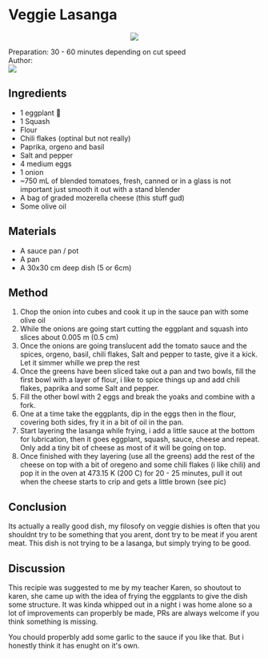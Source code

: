 # Veggie Lasanga
<p align="center">
<img src="example.png" />
</p>

Preparation: 30 - 60 minutes depending on cut speed  
Author:  
<a href="https://discord.com"><img src="https://img.shields.io/badge/Discord-Drillenissen%235308-25?style=for-the-badge&logo=discord" /> </a>  
<!-- (Replace the '{}' with the responding username or id)-->

## Ingredients
- 1 eggplant 🍆
- 1 Squash
- Flour
- Chili flakes (optinal but not really)
- Paprika, orgeno and basil
- Salt and pepper
- 4 medium eggs
- 1 onion
- ~750 mL of blended tomatoes, fresh, canned or in a glass is not important just smooth it out with a stand blender
- A bag of graded mozerella cheese (this stuff gud)
- Some olive oil

## Materials
- A sauce pan / pot
- A pan
- A 30x30 cm deep dish (5 or 6cm)

## Method
1. Chop the onion into cubes and cook it up in the sauce pan with some olive oil
2. While the onions are going start cutting the eggplant and squash into slices about 0.005 m (0.5 cm)
3. Once the onions are going translucent add the tomato sauce and the spices, orgeno, basil, chili flakes, Salt and pepper to taste, give it a kick. Let it simmer whille we prep the rest
4. Once the greens have been sliced take out a pan and two bowls, fill the first bowl with a layer of flour, i like to spice things up and add chili flakes, paprika and some Salt and pepper.
5. Fill the other bowl with 2 eggs and break the yoaks and combine with a fork.
6. One at a time take the eggplants, dip in the eggs then in the flour, covering both sides, fry it in a bit of oil in the pan.
7. Start layering the lasanga while frying, i add a little sauce at the bottom for lubrication, then it goes eggplant, squash, sauce, cheese and repeat. Only add a tiny bit of cheese as most of it will be going on top.
8. Once finished with they layering (use all the greens) add the rest of the cheese on top with a bit of oregeno and some chili flakes (i like chili) and pop it in the oven at 473.15 K (200 C) for 20 - 25 minutes, pull it out when the cheese starts to crip and gets a little brown (see pic)

## Conclusion
Its actually a really good dish, my filosofy on veggie dishies is often that you shouldnt try to be something that you arent, dont try to be meat if you arent meat. This dish is not trying to be a lasanga, but simply trying to be good.

## Discussion
This recipie was suggested to me by my teacher Karen, so shoutout to karen, she came up with the idea of frying the eggplants to give the dish some structure. It was kinda whipped out in a night i was home alone so a lot of improvements can properbly be made, PRs are always welcome if you think something is missing.

You chould properbly add some garlic to the sauce if you like that. But i honestly think it has enught on it's own.
